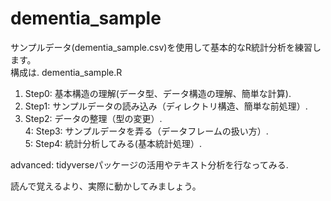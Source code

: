# dementia_sample

サンプルデータ(dementia_sample.csv)を使用して基本的なR統計分析を練習します。  
構成は. 
dementia_sample.R  
1. Step0: 基本構造の理解(データ型、データ構造の理解、簡単な計算). 
2. Step1: サンプルデータの読み込み（ディレクトリ構造、簡単な前処理）. 
3. Step2: データの整理（型の変更）.  
4: Step3: サンプルデータを弄る（データフレームの扱い方）.  
5: Step4: 統計分析してみる(基本統計処理）.   

advanced: tidyverseパッケージの活用やテキスト分析を行なってみる. 

読んで覚えるより、実際に動かしてみましょう。
